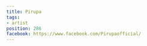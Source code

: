 ```yaml
---
title: Pirupa
tags:
- artist
position: 286
facebook: https://www.facebook.com/Pirupaofficial/
---
```


